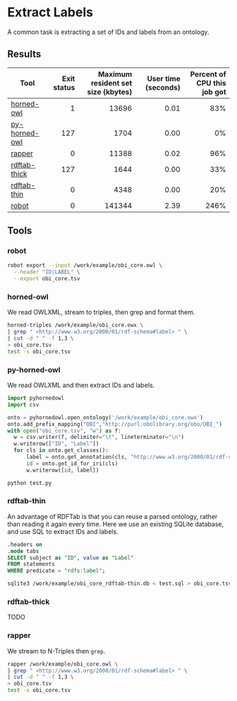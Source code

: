 # Extract Labels

A common task is extracting a set of IDs and labels from an ontology.

## Results

Tool | Exit status | Maximum resident set size (kbytes) | User time (seconds) | Percent of CPU this job got
--- | --: | --: | --: | --:
[horned-owl](https://github.com/phillord/horned-owl) | 1 | 13696 | 0.01 | 83%
[py-horned-owl](https://github.com/jannahastings/py-horned-owl) | 127 | 1704 | 0.00 | 0%
[rapper](https://librdf.org/raptor/) | 0 | 11388 | 0.02 | 96%
[rdftab-thick](https://github.com/ontodev/rdftab.rs) | 127 | 1644 | 0.00 | 33%
[rdftab-thin](https://github.com/ontodev/rdftab.rs) | 0 | 4348 | 0.00 | 20%
[robot](http://robot.obolibrary.org) | 0 | 141344 | 2.39 | 246%

## Tools

### robot

```sh
robot export --input /work/example/obi_core.owl \
  --header "ID|LABEL" \
  --export obi_core.tsv
```

### horned-owl

We read OWLXML,
stream to triples,
then grep and format them.

```sh
horned-triples /work/example/obi_core.owx \
| grep " <http://www.w3.org/2000/01/rdf-schema#label> " \
| cut -d " " -f 1,3 \
> obi_core.tsv
test -s obi_core.tsv
```

### py-horned-owl

We read OWLXML and then extract IDs and labels.

```py
import pyhornedowl
import csv

onto = pyhornedowl.open_ontology('/work/example/obi_core.owx')
onto.add_prefix_mapping("OBI","http://purl.obolibrary.org/obo/OBI_")
with open("obi_core.tsv", "w") as f:
  w = csv.writer(f, delimiter="\t", lineterminator="\n")
  w.writerow(["ID", "Label"])
  for cls in onto.get_classes():
      label = onto.get_annotation(cls, "http://www.w3.org/2000/01/rdf-schema#label")
      id = onto.get_id_for_iri(cls)
      w.writerow([id, label])
```

```sh
python test.py
```

### rdftab-thin

An advantage of RDFTab is that you can reuse a parsed ontology,
rather than reading it again every time.
Here we use an existing SQLite database,
and use SQL to extract IDs and labels.

```sql
.headers on
.mode tabs
SELECT subject as "ID", value as "Label"
FROM statements
WHERE predicate = "rdfs:label";
```

```sh
sqlite3 /work/example/obi_core_rdftab-thin.db < test.sql > obi_core.tsv
```

### rdftab-thick

TODO

### rapper

We stream to N-Triples then `grep`.

```sh
rapper /work/example/obi_core.owl \
| grep " <http://www.w3.org/2000/01/rdf-schema#label> " \
| cut -d " " -f 1,3 \
> obi_core.tsv
test -s obi_core.tsv
```

